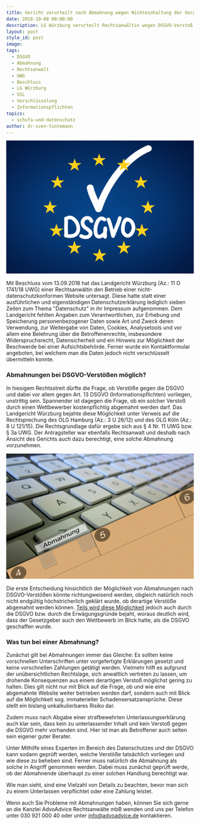 ```yaml
---
title: Gericht verurteilt nach Abmahnung wegen Nichteinhaltung der Vorgaben der DSGVO
date: 2018-10-08 00:00:00
description: LG Würzburg verurteilt Rechtsanwältin wegen DSGVO-Verstoß
layout: post
style_id: post
image:
tags:
  - DSGVO
  - Abmahnung
  - Rechtsanwalt
  - UWG
  - Beschluss
  - LG Würzburg
  - SSL
  - Verschlüsselung
  - Informationspflichten
topics:
  - schufa-und-datenschutz
author: dr-sven-tintemann
---
```


![](/uploads/dsgvo-3446011-1920-5.jpg)

Mit Beschluss vom 13.09.2018 hat das Landgericht W&uuml;rzburg (Az.: 11 O 1741/18 UWG) einer Rechtsanw&auml;ltin den Betrieb einer nicht-datenschutzkonformen Website untersagt. Diese hatte statt einer ausf&uuml;hrlichen und eigenst&auml;ndigen Datenschutzerkl&auml;rung lediglich sieben Zeilen zum Thema "Datenschutz" in ihr Impressum aufgenommen. Dem Landgericht fehlten Angaben zum Verantwortlichen, zur Erhebung und Speicherung personenbezogener Daten sowie Art und Zweck deren Verwendung, zur Weitergabe von Daten, Cookies, Analysetools und vor allem eine Belehrung &uuml;ber die Betroffenenrechte, insbesondere Widerspruchsrecht, Datensicherheit und ein Hinweis zur M&ouml;glichkeit der Beschwerde bei einer Aufsichtsbeh&ouml;rde. Ferner wurde ein Kontaktformular angeboten, bei welchem man die Daten jedoch nicht verschl&uuml;sselt &uuml;bermitteln konnte.

### Abmahnungen bei DSGVO-Verst&ouml;&szlig;en m&ouml;glich?

In hiesigem Rechtsstreit d&uuml;rfte die Frage, ob Verst&ouml;&szlig;e gegen die DSGVO und dabei vor allem gegen Art. 13 DSGVO (Informationspflichten) vorliegen, unstrittig sein. Spannender ist dagegen die Frage, ob ein solcher Versto&szlig; durch einen Wettbewerber kostenpflichtig abgemahnt werden darf. Das Landgericht W&uuml;rzburg bejahte diese M&ouml;glichkeit unter Verweis auf die Rechtsprechung des OLG Hamburg (Az.: 3 U 26/12) und des OLG K&ouml;ln (Az.: 8 U 121/15). Die Rechtsgrundlage daf&uuml;r ergebe sich aus &sect; 4 Nr. 11 UWG bzw. &sect; 3a UWG. Der Antragsteller war ebenfalls Rechtsanwalt und deshalb nach Ansicht des Gerichts auch dazu berechtigt, eine solche Abmahnung vorzunehmen.

![](/uploads/keyboard-286442-1280.jpg)

Die erste Entscheidung hinsichtlich der M&ouml;glichkeit von Abmahnungen nach DSGVO-Verst&ouml;&szlig;en k&ouml;nnte richtungweisend werden, obgleich nat&uuml;rlich noch nicht endg&uuml;ltig h&ouml;chstricherlich gekl&auml;rt wurde, ob derartige Verst&ouml;&szlig;e abgemahnt werden k&ouml;nnen. [Teils wird diese M&ouml;glichkeit](https://www.lto.de/recht/hintergruende/h/dsgvo-abmahnung-abmahnwelle-datenschutz-wettbewerbsrecht/) jedoch auch durch die DSGVO bzw. durch die Erw&auml;gungsgr&uuml;nde bejaht, woraus deutlich wird, dass der Gesetzgeber auch den Wettbewerb im Blick hatte, als die DSGVO geschaffen wurde.

### Was tun bei einer Abmahnung?

Zun&auml;chst gilt bei Abmahnungen immer das Gleiche: Es sollten keine vorschnellen Unterschriften unter vorgefertigte Erkl&auml;rungen gesetzt und keine vorschnellen Zahlungen get&auml;tigt werden. Vielmehr hilft es aufgrund der un&uuml;bersichtlichen Rechtslage, sich anwaltlich vertreten zu lassen, um drohende Konsequenzen aus einem derartigen Versto&szlig; m&ouml;glichst gering zu halten. Dies gilt nicht nur mit Blick auf die Frage, ob und wie eine abgemahnte Website weiter betrieben werden darf, sondern auch mit Blick auf die M&ouml;glichkeit sog. immaterieller Schadensersatzanspr&uuml;che. Diese stellt ein bislang unkalkulierbares Risiko dar.

Zudem muss nach Abgabe einer strafbewehrten Unterlassungserkl&auml;rung auch klar sein, dass kein zu unterlassender Inhalt und kein Versto&szlig; gegen die DSGVO mehr vorhanden sind. Hier ist man als Betroffener auch selten sein eigener guter Berater.

Unter Mithilfe eines Experten im Bereich des Datenschutzes und der DSGVO kann sodann gepr&uuml;ft werden, welche Verst&ouml;&szlig;e tats&auml;chlich vorliegen und wie diese zu beheben sind. Ferner muss nat&uuml;rlich die Abmahnung als solche in Angriff genommen werden. Dabei muss zun&auml;chst gepr&uuml;ft werde, ob der Abmahnende &uuml;berhaupt zu einer solchen Handlung berechtigt war.&nbsp;

Wie man sieht, sind eine Vielzahl von Details zu beachten, bevor man sich zu einem Unterlassen verpflichtet oder eine Zahlung leistet.

Wenn auch Sie Probleme mit Abmahnungen haben, k&ouml;nnen Sie sich gerne an die Kanzlei AdvoAdvice Rechtsanw&auml;lte mbB wenden und uns per Telefon unter 030 921 000 40 oder unter info@advoadvice.de kontaktieren.
